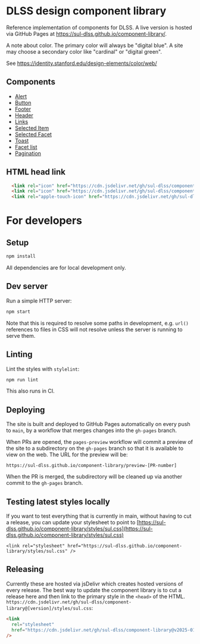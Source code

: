 # DLSS design component library

Reference implementation of components for DLSS. A live version is hosted via
GitHub Pages at <https://sul-dlss.github.io/component-library/>.

A note about color. The primary color will always be "digital blue". A site may
choose a secondary color like "cardinal" or "digital green".

See <https://identity.stanford.edu/design-elements/color/web/>

## Components

- [Alert](alerts/)
- [Button](button/)
- [Footer](footer/)
- [Header](header/)
- [Links](links/)
- [Selected Item](selected_item/)
- [Selected Facet](selected_facet/)
- [Toast](toast/)
- [Facet list](facets/)
- [Pagination](pagination/)

## HTML head link

```html
  <link rel="icon" href="https://cdn.jsdelivr.net/gh/sul-dlss/component-library@v2025-01-24/styles/icon.png" type="image/png">
  <link rel="icon" href="https://cdn.jsdelivr.net/gh/sul-dlss/component-library@v2025-01-24/styles/icon.svg" type="image/svg+xml">
  <link rel="apple-touch-icon" href="https://cdn.jsdelivr.net/gh/sul-dlss/component-library@v2025-01-24/styles/icon.png">
```

# For developers

## Setup

```sh
npm install
```

All dependencies are for local development only.

## Dev server

Run a simple HTTP server:

```sh
npm start
```

Note that this is required to resolve some paths in development, e.g. `url()` references to files in CSS will not resolve unless the server is running to serve them.

## Linting

Lint the styles with `stylelint`:

```sh
npm run lint
```

This also runs in CI.

## Deploying

The site is built and deployed to GitHub Pages automatically on every push to
`main`, by a workflow that merges changes into the `gh-pages` branch.

When PRs are opened, the `pages-preview` workflow will commit a preview of the
site to a subdirectory on the `gh-pages` branch so that it is available to
view on the web. The URL for the preview will be:

```
https://sul-dlss.github.io/component-library/preview-[PR-number]
```

When the PR is merged, the subdirectory will be cleaned up via another commit
to the `gh-pages` branch.

## Testing latest styles locally
If you want to test everything that is currently in main, without having to cut a release, you can update your stylesheet to point to [https://sul-dlss.github.io/component-library/styles/sul.css](https://sul-dlss.github.io/component-library/styles/sul.css)
```
<link rel="stylesheet" href="https://sul-dlss.github.io/component-library/styles/sul.css" />
```

## Releasing

Currently these are hosted via jsDelivr which creates hosted versions of every release. The best way to update the component library is to cut a release here and then link to the primary style in the `<head>` of the HTML. `https://cdn.jsdelivr.net/gh/sul-dlss/component-library@[version]/styles/sul.css`:

```html
<link
  rel="stylesheet"
  href="https://cdn.jsdelivr.net/gh/sul-dlss/component-library@v2025-01-24/styles/sul.css"
/>
```
